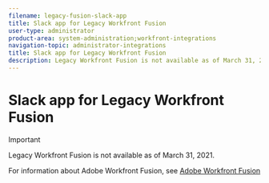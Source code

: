 ```yaml
---
filename: legacy-fusion-slack-app
title: Slack app for Legacy Workfront Fusion
user-type: administrator
product-area: system-administration;workfront-integrations
navigation-topic: administrator-integrations
title: Slack app for Legacy Workfront Fusion
description: Legacy Workfront Fusion is not available as of March 31, 2021.
---
```


# Slack app for Legacy Workfront Fusion

>[!IMPORTANT]
>
>Legacy Workfront Fusion is not available as of March 31, 2021.
>
>For information about Adobe Workfront Fusion, see [Adobe Workfront Fusion](../../workfront-fusion/workfront-fusion-2.md)

<!--
<div data-mc-conditions="QuicksilverOrClassic.Draft mode">
<p>The Slack app for Legacy Workfront Fusion enables you to connect Legacy Workfront Fusion to your Slack account. After you enter your credentials, you can reuse that connection the next time you build a FLO using Slack. You can set up and save multiple connections and share them with your teammates.</p>
<p class="workfront_plans"> This is available only for customers who have aLegacy Workfront Fusion license.</p>
<p>For more information about Legacy Workfront Fusion, see <a href="../../administration-and-setup/configure-integrations/legacy-workfront-fusion.md" class="MCXref xref" xrefformat="{para}">Legacy Workfront Fusion</a>.</p>
<h2><a name="enabling-the-slack-integration"></a>Enable the Slack integration</h2>
<p>The first time you add a Slack card to a FLO, you must set up a connection for that connector.&nbsp;</p>
<p>To set up a connection with Slack:</p>
<div>
<ol>
<li value="1">Click <strong>+New FLO</strong> in the top right corner of the screen.</li>
<li value="2">Search for Slack and click the Slack app.</li>
<li value="3">Choose the event or action you want in your FLO.</li>
<li value="4">Do either of the following, depending on whether a connection is already configured:
<ul>
<li>If a connection is already configured, click <strong>New connection</strong> in the top right corner of the card to create a new connection.</li>
<li>If you don't have any connections configured, click <strong>New Connection</strong>&nbsp;be taken to the next step.</li>
</ul></li>
<li value="5">Name your connection. Choose something unique, because you might need to distinguish between multiple connections in the future.</li>
<li value="6">Click <strong>Create</strong>.</li>
<li value="7">(Conditional)&nbsp;Sign in to Slack if you are not currently signed in.&nbsp;</li>
<li value="8">In the dialog box, select the Slack account you want to connect to.&nbsp;</li>
<li value="9">Click&nbsp;<strong>Authorize</strong>&nbsp;to give Legacy Workfront Fusion access to your Slack data. This allows Legacy Workfront Fusion to send messages on your behalf.&nbsp;You can reuse this connection any time you use Slack in a FLO.&nbsp;</li>
</ol>
<p>After you have set up a connection, you can use that connection again or set up a new one.</p>
<h2><a name="events-and-actions-in-slack-integration"></a>What you can do with the Slack integration</h2>
<p>There are multiple Events in Slack that can trigger FLOs:</p>
<ul>
<li><strong>New Message in Channel:</strong> Start FLO when there is a new message in a certain channel</li>
<li><strong>New Message in Private Channel:</strong> Start FLO when there is a new message in your private Slack channel.</li>
<li><strong>New Pinned Message:</strong> Start FLO when a message is pinned in a certain channel</li>
<li><strong>Slash Command:</strong> Start FLO when someone sends a slash command to a custom bot. Use with "Respond to Command" action.</li>
</ul>
<p>After&nbsp;a FLO&nbsp;is triggered, you can configure it to perform the following Actions in Slack:&nbsp;</p>
<ul>
<li><strong>Archive Channel:</strong> Archive a channel with name or channel ID</li>
<li><strong>Create Channel:</strong> Create a public or private slack channel</li>
<li><strong>Custom API Call:</strong> Make an authenticated HTTP request to the Slack API</li>
<li><strong>Invite User to Channel:</strong> Invite a user to a Slack channel</li>
<li><strong>Join Channel:</strong> Join a public Slack channel</li>
<li><strong>Leave Channel:</strong> Leave a public or private Slack channel</li>
<li><strong>Read Message History:</strong> Get a collection of messages from a desired channel and time range</li>
<li><strong>Read User:</strong> Read a user's information using their user ID, username, or email</li>
<li><strong>Respond to Command - Delayed:</strong> Use with <strong>Slash Command</strong> event to respond to a slash command from a custom bot after a delay. This should be used if FLO runtime is greater than 3 seconds.</li>
<li><strong>Respond to Command - Real Time:</strong> Use with <strong>Slash Command</strong> event to respond to a slash command in real time from a custom bot. Every <strong>Slash Command</strong> event needs a real time response in less than 3 seconds, although you can post follow-up messages with <strong>Respond to Command - Delayed</strong>.</li>
<li><strong>Search Channels:</strong> Search for one or more channels matching certain criteria</li>
<li><strong>Send Direct Message:</strong> Send a direct message by username or user ID</li>
<li><strong>Send Message to Channel:</strong> Send a message to a channel</li>
<li><strong>Send Slackbot Message:</strong> Send a message to a user's slackbot channel using their username</li>
</ul>
<p>For more information, please access the in-application help within Legacy Workfront Fusion.&nbsp;</p>
<p>To view the Workfront Privacy Policy, see&nbsp;<a href="https://www.workfront.com/privacy-policy/">https://www.workfront.com/privacy-policy/</a>.&nbsp;</p>
</div>
</div>
-->

